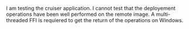 I am testing the cruiser application. 
I cannot test that the deployement operations have been well performed on the remote image. A multi-threaded FFI is requiered to get the return of the operations on Windows.

